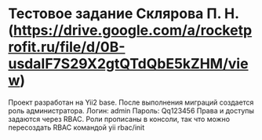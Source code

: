 Тестовое задание Склярова П. Н.  (https://drive.google.com/a/rocketprofit.ru/file/d/0B-usdaIF7S29X2gtQTdQbE5kZHM/view)
==========================================
Проект разработан на Yii2 base.
После выполнения миграций создается роль администратора.
Логин: admin
Пароль: Qq123456
Права и доступы задаются через RBAC. Роли прописаны в консоли, так что можно пересоздать RBAC командой yii rbac/init
